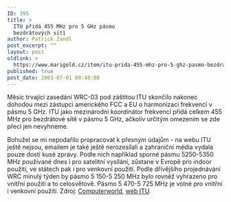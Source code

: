 ```yaml
---
ID: 395
title: >
  ITU přidá 455 MHz pro 5 GHz pásmo
  bezdrátových sítí
author: Patrick Zandl
post_excerpt: ""
layout: post
oldlink: >
  https://www.marigold.cz/item/itu-prida-455-mhz-pro-5-ghz-pasmo-bezdratovych-siti
published: true
post_date: 2003-07-01 09:48:00
---
```

<p>
Měsíc trvající zasedání WRC-03 pod záštitou ITU skončilo nakonec dohodou mezi zástupci amerického FCC a EU o harmonizaci frekvencí v pásmu 5 GHz. ITU jako mezinárodní koordinátor frekvencí přidá celkem 455 MHz pro bezdrátové sítě v pásmu 5 GHz, ačkoliv určitým omezením se zde přeci jen nevyhneme. </p>

<p>
Bohužel se mi nepodařilo propracovat k přesným údajům - na webu ITU ještě nejsou, emailem je také ještě nerozesílali&#160;a zahraniční média vydala pouze dosti kusé zprávy. Podle nich například sporné pásmu 5250-5350 MHz používané dnes i pro satelitní vysílání, zůstane v Evropě pro indoor použití, ve státech pak i pro venkovní použití. Podle dřívějšího projednávání WRC minulý týden by pásmo 5 150-5 250 MHz&#160;bylo rovněž vyhrazeno&#160;pro vnitřní použití a to celosvětově. Pásmo 5 470-5 725 MHz je volné pro vnitřní i venkovní použití. Zdroj: <A href="http://www.computerworld.com/mobiletopics/mobile/technology/story/0,10801,82566,00.html?f=x596" target=_blank>Computerworld</A>, <A href="http://www.itu.int/ITU-R/conferences/wrc/wrc-03/index.asp" target=_blank>web ITU</A>.</p>
